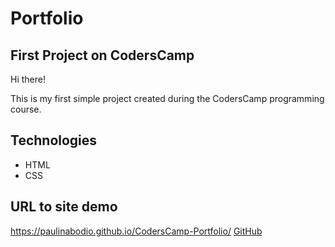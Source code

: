 # Portfolio
## First Project on CodersCamp

Hi there!

This is my first simple project created during the CodersCamp programming course.

## Technologies
* HTML
* CSS

## URL to site demo

https://paulinabodio.github.io/CodersCamp-Portfolio/
[GitHub](http://github.com)
